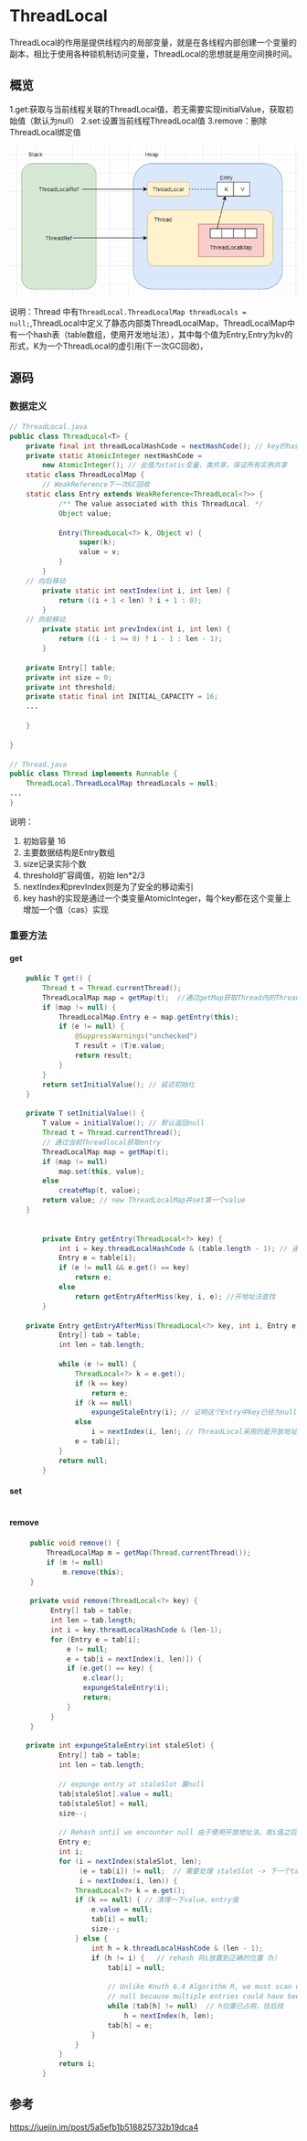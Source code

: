 # ThreadLocal

ThreadLocal的作用是提供线程内的局部变量，就是在各线程内部创建一个变量的副本，相比于使用各种锁机制访问变量，ThreadLocal的思想就是用空间换时间。

## 概览
1.get:获取与当前线程关联的ThreadLocal值，若无需要实现initialValue，获取初始值（默认为null）
2.set:设置当前线程ThreadLocal值
3.remove：删除ThreadLocal绑定值

![title](https://raw.githubusercontent.com/pallcard/noteImg/master/noteImg/2020/04/02/1585795156229-1585795156291.png)

说明：Thread 中有`ThreadLocal.ThreadLocalMap threadLocals = null;`,ThreadLocal中定义了静态内部类ThreadLocalMap，ThreadLocalMap中有一个hash表（table数组，使用开发地址法），其中每个值为Entry,Entry为kv的形式，K为一个ThreadLocal的虚引用(下一次GC回收)，


## 源码

### 数据定义

```java
// ThreadLocal.java
public class ThreadLocal<T> {
    private final int threadLocalHashCode = nextHashCode(); // key的hashcode,通过AtomicInteger实现，每次给通过给nextHashCode增加一个固定值
    private static AtomicInteger nextHashCode =
        new AtomicInteger(); // 此值为static变量，类共享，保证所有实例共享
    static class ThreadLocalMap {
        // WeakReference下一次GC回收
	static class Entry extends WeakReference<ThreadLocal<?>> { 
            /** The value associated with this ThreadLocal. */
            Object value;

            Entry(ThreadLocal<?> k, Object v) {
                 super(k);
                 value = v;
            }
        }
	// 向后移动
        private static int nextIndex(int i, int len) {
            return ((i + 1 < len) ? i + 1 : 0);
        }
	// 向前移动
        private static int prevIndex(int i, int len) {
            return ((i - 1 >= 0) ? i - 1 : len - 1);
        }

	private Entry[] table;
	private int size = 0;
	private int threshold;
	private static final int INITIAL_CAPACITY = 16;
	...

    }

}

// Thread.java
public class Thread implements Runnable {
	ThreadLocal.ThreadLocalMap threadLocals = null;
...
}
```
说明：
1. 初始容量 16
2. 主要数据结构是Entry数组
3. size记录实际个数
4. threshold扩容阈值，初始 len*2/3
5. nextIndex和prevIndex则是为了安全的移动索引
6. key hash的实现是通过一个类变量AtomicInteger，每个key都在这个变量上增加一个值（cas）实现

### 重要方法

#### get

```java
    public T get() {
        Thread t = Thread.currentThread();
        ThreadLocalMap map = getMap(t);  //通过getMap获取Thread内的ThreadLocalMap
        if (map != null) {
            ThreadLocalMap.Entry e = map.getEntry(this);
            if (e != null) {
                @SuppressWarnings("unchecked")
                T result = (T)e.value;
                return result;
            }
        }
        return setInitialValue(); // 延迟初始化
    }

    private T setInitialValue() {
        T value = initialValue(); // 默认返回null
        Thread t = Thread.currentThread();
        // 通过当前Threadlocal获取entry
        ThreadLocalMap map = getMap(t);
        if (map != null)
            map.set(this, value);
        else
            createMap(t, value);
        return value; // new ThreadLocalMap并set第一个value
    }


        private Entry getEntry(ThreadLocal<?> key) {
            int i = key.threadLocalHashCode & (table.length - 1); // 通过hash值找到下标
            Entry e = table[i];
            if (e != null && e.get() == key)
                return e;
            else
                return getEntryAfterMiss(key, i, e); //开地址法查找
        }

	private Entry getEntryAfterMiss(ThreadLocal<?> key, int i, Entry e) {
            Entry[] tab = table;
            int len = tab.length;

            while (e != null) {
                ThreadLocal<?> k = e.get();
                if (k == key)
                    return e;
                if (k == null)
                    expungeStaleEntry(i); // 证明这个Entry中key已经为null,那么这个Entry就是一个过期对象，这里调用expungeStaleEntry清理该Entry，详见remove
                else
                    i = nextIndex(i, len); // ThreadLocal采用的是开放地址法，即有冲突后，把要插入的元素放在要插入的位置后面为null的地方，
                e = tab[i];
            }
            return null;
        }

```

#### set
```java

```

#### remove
```java
     public void remove() {
         ThreadLocalMap m = getMap(Thread.currentThread());
         if (m != null)
             m.remove(this);
     }

     private void remove(ThreadLocal<?> key) {
          Entry[] tab = table;
          int len = tab.length;
          int i = key.threadLocalHashCode & (len-1);
          for (Entry e = tab[i];
              e != null;
              e = tab[i = nextIndex(i, len)]) {
              if (e.get() == key) {
                  e.clear();
                  expungeStaleEntry(i);
                  return;
              }
          }
     }

    private int expungeStaleEntry(int staleSlot) {
            Entry[] tab = table;
            int len = tab.length;

            // expunge entry at staleSlot 置null
            tab[staleSlot].value = null;
            tab[staleSlot] = null;
            size--;

            // Rehash until we encounter null 由于使用开放地址法，故i值之后的元素可以和之前元素的hash值相同，这些元素需要清理
            Entry e;
            int i;
            for (i = nextIndex(staleSlot, len);
                 (e = tab[i]) != null;  // 需要处理 staleSlot -> 下一个tab值不为null的元素
                 i = nextIndex(i, len)) {
                ThreadLocal<?> k = e.get();
                if (k == null) { // 清理一下value、entry值
                    e.value = null;
                    tab[i] = null;
                    size--;
                } else {
                    int h = k.threadLocalHashCode & (len - 1);
                    if (h != i) {   // rehash 将i放置到正确的位置（h）
                        tab[i] = null;

                        // Unlike Knuth 6.4 Algorithm R, we must scan until
                        // null because multiple entries could have been stale.
                        while (tab[h] != null)  // h位置已占用，往后找
                            h = nextIndex(h, len);
                        tab[h] = e;
                    }
                }
            }
            return i;
        }


```
## 参考
https://juejin.im/post/5a5efb1b518825732b19dca4